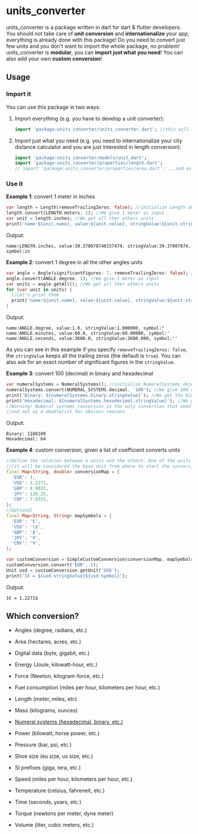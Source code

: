 # units_converter

units_converter is a package written in dart for dart & flutter developers. You should not take care of **unit conversion** and **internationalize** your app, everything is already done with this package! Do you need to convert just few units and you don't want to import the whole package, no problem! units_converter is **modular**, you can **import just what you need**! You can also add your own **custom conversion**!

## Usage

### Import it

You can use this package in two ways:

1. Import everything (e.g. you have to develop a unit converter):
   
   ```dart
   import 'package:units_converter/units_converter.dart'; //this will import the whole package
   ```

2. Import just what you need (e.g. you need to internationalize your city distance calculator and you are just interested in length conversion):
   
   ```dart
   import 'package:units_converter/models/unit.dart';
   import 'package:units_converter/properties/length.dart';
   // import 'package:units_converter/properties/area.dart'; ...and every other conversion you need
   ```

### Use it

**Example 1**: convert 1 meter in inches

```dart
var length = Length(removeTrailingZeros: false); //initialize Length object, let's specify that we want to keep the trailing zeros (e.g. 1.00) for stringValue
length.convert(LENGTH.meters, 1); //We give 1 meter as input
var unit = length.inches; //We get all ther others units
print('name:${unit.name}, value:${unit.value}, stringValue:${unit.stringValue}, symbol:${unit.symbol}');
```

Output:

```
name:LENGTH.inches, value:39.370078740157474, stringValue:39.37007874, symbol:in
```



**Example 2**: convert 1 degree in all the other angles units

```dart
var angle = Angle(significantFigures: 7, removeTrailingZeros: false); //this time let's also keep 7 significant figures
angle.convert(ANGLE.degree, 1); //We give 1 meter as input
var units = angle.getAll(); //We get all ther others units
for (var unit in units) {
  //Let's print them
  print('name:${unit.name}, value:${unit.value}, stringValue:${unit.stringValue}, symbol:${unit.symbol}');
}
```

Output:

```
name:ANGLE.degree, value:1.0, stringValue:1.000000, symbol:°
name:ANGLE.minutes, value:60.0, stringValue:60.00000, symbol:'
name:ANGLE.seconds, value:3600.0, stringValue:3600.000, symbol:''
```

As you can see in this example if you specify `removeTrailingZeros: false`, the `stringValue` keeps all the trailing zeros (the default is `true`). You can also ask for an exact number of significant figures in the `stringValue`.

**Example 3**: convert 100 (decimal) in binary and hexadecimal

```dart
var numeralSystems = NumeralSystems(); //initialize NumeralSystems object
numeralSystems.convert(NUMERAL_SYSTEMS.decimal, '100'); //We give 100 decimal as input
print('Binary: ${numeralSystems.binary.stringValue}'); //We get the binary value
print('Hexadecimal: ${numeralSystems.hexadecimal.stringValue}'); //We get the hexadecimal value
//Warning! Numeral systems conversion is the only conversion that need the input as a string,
//and not as a double/int for obvious reasons
```

Output:

```
Binary: 1100100
Hexadecimal: 64
```

**Example 4**: custom conversion, given a list of coefficient converts units

```dart
//Define the relation between a units and the others. One of the units MUST have a value of 1
//(it will be considered the base unit from where to start the conversion)
final Map<String, double> conversionMap = {
  'EUR': 1,
  'USD': 1.2271,
  'GBP': 0.9033,
  'JPY': 126.25,
  'CNY': 7.9315,
};
//Optional
final Map<String, String> mapSymbols = {
  'EUR': '€',
  'USD': '\$',
  'GBP': '₤',
  'JPY': '¥',
  'CNY': '¥',
};

var customConversion = SimpleCustomConversion(conversionMap, mapSymbols: mapSymbols);
customConversion.convert('EUR', 1);
Unit usd = customConversion.getUnit('USD');
print('1€ = ${usd.stringValue}${usd.symbol}');
```

Output:

```
1€ = 1.2271$
```

## Which conversion?

- Angles (degree, radians, etc.)

- Area (hectares, acres, etc.)

- Digital data (byte, gigabit, etc.)

- Energy (Joule, kilowatt-hour, etc.)

- Force (Newton, kilogram-force, etc.)

- Fuel consumption (miles per hour, kilometers per hour, etc.)

- Length (meter, miles, etc)

- Mass (kilograms, ounces)

- <u>Numeral systems (hexadecimal, binary, etc.)</u>

- Power (kilowatt, horse power, etc.)

- Pressure (bar, psi, etc.)

- Shoe size (eu size, us size, etc.)

- SI prefixes (giga, tera, etc.)

- Speed (miles per hour, kilometers per hour, etc.)

- Temperature (celsius, fahreneit, etc.)

- Time (seconds, years, etc.)

- Torque (newtons per meter, dyne meter)

- Volume (liter, cubic meters, etc.)
